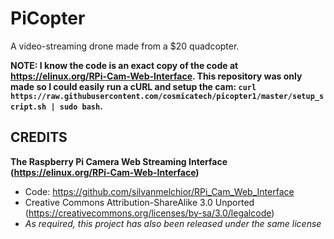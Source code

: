 # PiCopter
A video-streaming drone made from a $20 quadcopter.

**NOTE: I know the code is an exact copy of the code at https://elinux.org/RPi-Cam-Web-Interface. This repository was only made so I could easily run a cURL and setup the cam: `curl https://raw.githubusercontent.com/cosmicatech/picopter1/master/setup_script.sh | sudo bash`.**

## CREDITS
**The Raspberry Pi Camera Web Streaming Interface (https://elinux.org/RPi-Cam-Web-Interface)**
- Code: https://github.com/silvanmelchior/RPi_Cam_Web_Interface
- Creative Commons Attribution-ShareAlike 3.0 Unported (https://creativecommons.org/licenses/by-sa/3.0/legalcode)
- *As required, this project has also been released under the same license*
